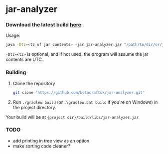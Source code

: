 # jar-analyzer

### Download the latest build [here](https://github.com/betacraftuk/jar-analyzer/releases/latest/download/jar-analyzer.jar)

Usage:
```sh
java -Dtz=<tz of jar contents> -jar jar-analyzer.jar "/path/to/dir/or/jar/to/analyze"
```

`-Dtz=<tz>` is optional, and if not used, the program will assume the jar contents are UTC.

### Building

1. Clone the repository
	```sh
	git clone 'https://github.com/betacraftuk/jar-analyzer.git'
	```
2. Run `./gradlew build` (or `.\gradlew.bat build` if you're on Windows) in the project directory.

Your build will be at `{project dir}/build/libs/jar-analyzer.jar`

### TODO
- add printing in tree view as an option
- make sorting code cleaner?